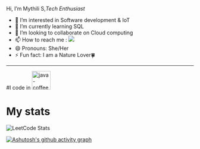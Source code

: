 Hi, I’m Mythili S,*Tech Enthusiast*
 -  👀 I’m interested in Software development & IoT
 -  🌱 I’m currently learning SQL
 -  💞️ I’m looking to collaborate on Cloud computing
 -   📫 How to reach me : [<img src="https://img.shields.io/badge/LinkedIn-0077B5?style=for-the-badge&logo=linkedin&logoColor=white"/>](https://www.linkedin.com/in/mythili-sakthivel-2abab7263/)
 -  😄 Pronouns: She/Her
 -  ⚡ Fun fact: I am a Nature Lover🍀
 ---
 #I code in
 <img width="50" height="50" src="https://img.icons8.com/color/48/java-coffee-cup-logo--v1.png" alt="java-coffee-cup-logo--v1"/>

<!---
mythili2804/mythili2804 is a ✨ special ✨ repository because its `README.md` (this file) appears on your GitHub profile.
You can click the Preview link to take a look at your changes.
--->
# My stats
![LeetCode Stats](https://leetcard.jacoblin.cool/Mythili_Sakthivel?theme=dark&font=Marmelad)

[![Ashutosh's github activity graph](https://github-readme-activity-graph.vercel.app/graph?username=mythili2804&bg_color=121212&color=ffffff&line=5deac7&point=ffffff&area=true&hide_border=true)](https://github.com/ashutosh00710/github-readme-activity-graph)
